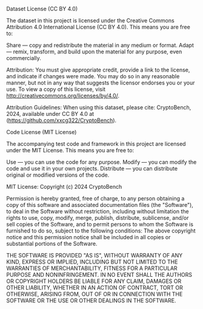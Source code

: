 Dataset License (CC BY 4.0)

The dataset in this project is licensed under the Creative Commons Attribution 4.0 International License (CC BY 4.0). This means you are free to:

Share — copy and redistribute the material in any medium or format.
Adapt — remix, transform, and build upon the material for any purpose, even commercially.

Attribution: You must give appropriate credit, provide a link to the license, and indicate if changes were made. You may do so in any reasonable manner, but not in any way that suggests the licensor endorses you or your use.
To view a copy of this license, visit http://creativecommons.org/licenses/by/4.0/.

Attribution Guidelines: When using this dataset, please cite:
CryptoBench, 2024, available under CC BY 4.0 at (https://github.com/xxcg322/CryptoBench).

Code License (MIT License)

The accompanying test code and framework in this project are licensed under the MIT License. This means you are free to:

Use — you can use the code for any purpose.
Modify — you can modify the code and use it in your own projects.
Distribute — you can distribute original or modified versions of the code.

MIT License:
Copyright (c) 2024 CryptoBench

Permission is hereby granted, free of charge, to any person obtaining a copy of this software and associated documentation files (the "Software"), to deal in the Software without restriction, including without limitation the rights to use, copy, modify, merge, publish, distribute, sublicense, and/or sell copies of the Software, and to permit persons to whom the Software is furnished to do so, subject to the following conditions:
The above copyright notice and this permission notice shall be included in all copies or substantial portions of the Software.

THE SOFTWARE IS PROVIDED "AS IS", WITHOUT WARRANTY OF ANY KIND, EXPRESS OR IMPLIED, INCLUDING BUT NOT LIMITED TO THE WARRANTIES OF MERCHANTABILITY, FITNESS FOR A PARTICULAR PURPOSE AND NONINFRINGEMENT. IN NO EVENT SHALL THE AUTHORS OR COPYRIGHT HOLDERS BE LIABLE FOR ANY CLAIM, DAMAGES OR OTHER LIABILITY, WHETHER IN AN ACTION OF CONTRACT, TORT OR OTHERWISE, ARISING FROM, OUT OF OR IN CONNECTION WITH THE SOFTWARE OR THE USE OR OTHER DEALINGS IN THE SOFTWARE.
